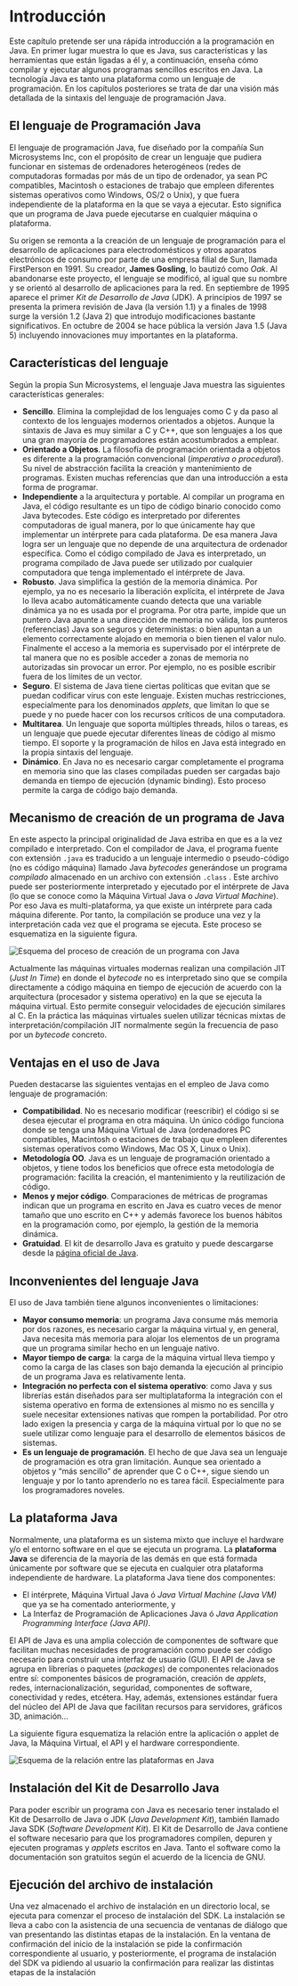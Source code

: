# Introducción

Este capítulo pretende ser una rápida introducción a la programación en Java. En primer lugar muestra lo que es Java, sus características y las herramientas que están ligadas a él y, a continuación, enseña cómo compilar y ejecutar algunos programas sencillos escritos en Java. La tecnología Java es tanto una plataforma como un lenguaje de programación. En los capítulos posteriores se trata de dar una visión más detallada de la sintaxis del lenguaje de programación Java.

## El lenguaje de Programación Java

El lenguaje de programación Java, fue diseñado por la compañía Sun Microsystems Inc, con el propósito de crear un lenguaje que pudiera funcionar en sistemas de ordenadores heterogéneos (redes de computadoras formadas por más de un tipo de ordenador, ya sean PC compatibles, Macintosh o estaciones de trabajo que empleen diferentes sistemas operativos como Windows, OS/2 o Unix), y que fuera independiente de la plataforma en la que se vaya a ejecutar. Esto significa que un programa de Java puede ejecutarse en cualquier máquina o plataforma.

Su origen se remonta a la creación de un lenguaje de programación para el desarrollo de aplicaciones para electrodomésticos y otros aparatos electrónicos de consumo por parte de una empresa filial de Sun, llamada FirstPerson en 1991. Su creador, **James Gosling**, lo bautizó como *Oak*. Al abandonarse este proyecto, el lenguaje se modificó, al igual que su nombre y se orientó al desarrollo de aplicaciones para la red. En septiembre de 1995 aparece el primer *Kit de Desarrollo de Java* (JDK). A principios de 1997 se presenta la primera revisión de Java (la versión 1.1) y a finales de 1998 surge la versión 1.2 (Java 2) que introdujo modificaciones bastante significativos. En octubre de 2004 se hace pública la versión Java 1.5 (Java 5) incluyendo innovaciones muy importantes en la plataforma.

## Características del lenguaje

Según la propia Sun Microsystems, el lenguaje Java muestra las siguientes características generales:

* **Sencillo**. Elimina la complejidad de los lenguajes como C y da paso al contexto de los lenguajes modernos orientados a objetos. Aunque la sintaxis de Java es muy similar a C y C++, que son lenguajes a los que una gran mayoría de programadores están acostumbrados a emplear.
* **Orientado a Objetos**. La filosofía de programación orientada a objetos es diferente a la programación convencional (*imperativa o procedural*). Su nivel de abstracción facilita la creación y mantenimiento de programas. Existen muchas referencias que dan una introducción a esta forma de programar.
* **Independiente** a la arquitectura y portable. Al compilar un programa en Java, el código resultante es un tipo de código binario conocido como Java bytecodes. Este código es interpretado por diferentes computadoras de igual manera, por lo que únicamente hay que implementar un intérprete para cada plataforma. De esa manera Java logra ser un lenguaje que no depende de una arquitectura de ordenador específica. Como el código compilado de Java es interpretado, un programa compilado de Java puede ser utilizado por cualquier computadora que tenga implementado el intérprete de Java.
* **Robusto**. Java simplifica la gestión de la memoria dinámica. Por ejemplo, ya no es necesario la liberación explícita, el intérprete de Java lo lleva acabo automáticamente cuando detecta que una variable dinámica ya no es usada por el programa. Por otra parte, impide que un puntero Java apunte a una dirección de memoria no válida, los punteros (referencias) Java son seguros y deterministas: o bien apuntan a un elemento correctamente alojado en memoria o bien tienen el valor nulo. Finalmente el acceso a la memoria es supervisado por el intérprete de tal manera que no es posible acceder a zonas de memoria no autorizadas sin provocar un error. Por ejemplo, no es posible escribir fuera de los límites de un vector.
* **Seguro**. El sistema de Java tiene ciertas políticas que evitan que se puedan codificar virus con este lenguaje. Existen muchas restricciones, especialmente para los denominados *applets*, que limitan lo que se puede y no puede hacer con los recursos críticos de una computadora.
* **Multitarea**. Un lenguaje que soporta múltiples threads, hilos o tareas, es un lenguaje que puede ejecutar diferentes líneas de código al mismo tiempo. El soporte y la programación de hilos en Java está integrado en la propia sintaxis del lenguaje.
* **Dinámico**. En Java no es necesario cargar completamente el programa en memoria sino que las clases compiladas pueden ser cargadas bajo demanda en tiempo de ejecución (dynamic binding). Esto proceso permite la carga de código bajo demanda.

## Mecanismo de creación de un programa de Java

En este aspecto la principal originalidad de Java estriba en que es a la vez compilado e interpretado. Con el compilador de Java, el programa fuente con extensión `.java` es traducido a un lenguaje intermedio o pseudo-código (no es código máquina) llamado Java *bytecodes* generándose un programa *compilado* almacenado en un archivo con extensión `.class` . Este archivo puede ser posteriormente interpretado y ejecutado por el intérprete de Java (lo que se conoce como la Máquina Virtual Java o *Java Virtual Machine*). Por eso Java es multi-plataforma, ya que existe un intérprete para cada máquina diferente. Por tanto, la compilación se produce una vez y la interpretación cada vez que el programa se ejecuta. Este proceso se esquematiza en la siguiente figura.

![Esquema del proceso de creación de un programa con Java](cap01/programa-con-java.png)

Actualmente las máquinas virtuales modernas realizan una compilación JIT (*Just In Time*) en donde el *bytecode* no es interpretado sino que se compila directamente a código máquina en tiempo de ejecución de acuerdo con la arquitectura (procesador y sistema operativo) en la que se ejecuta la máquina virtual. Esto permite conseguir velocidades de ejecución similares al C. En la práctica las máquinas virtuales suelen utilizar técnicas mixtas de interpretación/compilación JIT normalmente según la frecuencia de paso por un *bytecode* concreto.

## Ventajas en el uso de Java

Pueden destacarse las siguientes ventajas en el empleo de Java como lenguaje de programación:

* **Compatibilidad**. No es necesario modificar (reescribir) el código si se desea ejecutar el programa en otra máquina. Un único código funciona donde se tenga una Máquina Virtual de Java (ordenadores PC compatibles, Macintosh o estaciones de trabajo que empleen diferentes sistemas operativos como Windows, Mac OS X, Linux o Unix).
* **Metodología OO**. Java es un lenguaje de programación orientado a objetos, y tiene todos los beneficios que ofrece esta metodología de programación: facilita la creación, el mantenimiento y la reutilización de código.
* **Menos y mejor código**. Comparaciones de métricas de programas indican que un programa en escrito en Java es cuatro veces de menor tamaño que uno escrito en C++ y además favorece los buenos hábitos en la programación como, por ejemplo, la gestión de la memoria dinámica.
* **Gratuidad**. El kit de desarrollo Java es gratuito y puede descargarse desde la [página oficial de Java](https://www.java.com/es/download/).

## Inconvenientes del lenguaje Java

El uso de Java también tiene algunos inconvenientes o limitaciones:

* **Mayor consumo memoria**: un programa Java consume más memoria por dos razones, es necesario cargar la máquina virtual y, en general, Java necesita más memoria para alojar los elementos de un programa que un programa similar hecho en un lenguaje nativo.
* **Mayor tiempo de carga**: la carga de la máquina virtual lleva tiempo y como la carga de las clases son bajo demanda la ejecución al principio de un programa Java es relativamente lenta.
* **Integración no perfecta con el sistema operativo**: como Java y sus librerías están diseñados para ser multiplataforma la integración con el sistema operativo en forma de extensiones al mismo no es sencilla y suele necesitar extensiones nativas que rompen la portabilidad. Por otro lado exigen la presencia y carga de la máquina virtual por lo que no se suele utilizar como lenguaje para el desarrollo de elementos básicos de sistemas.
* **Es un lenguaje de programación**. El hecho de que Java sea un lenguaje de programación es otra gran limitación. Aunque sea orientado a objetos y “más sencillo” de aprender que C o C++, sigue siendo un lenguaje y por lo tanto aprenderlo no es tarea fácil. Especialmente para los programadores noveles.

## La plataforma Java

Normalmente, una plataforma es un sistema mixto que incluye el hardware y/o el entorno software en el que se ejecuta un programa. La **plataforma Java** se diferencia de la mayoría de las demás en que está formada únicamente por software que se ejecuta en cualquier otra plataforma independiente de hardware. La plataforma Java tiene dos componentes:

* El intérprete, Máquina Virtual Java ó *Java Virtual Machine (Java VM)* que ya se ha comentado anteriormente, y
* La Interfaz de Programación de Aplicaciones Java ó *Java Application Programming Interface (Java API)*.

El API de Java es una amplia colección de componentes de software que facilitan muchas necesidades de programación como puede ser código necesario para construir una interfaz de usuario (GUI). El API de Java se agrupa en librerías o paquetes (*packages*) de componentes relacionados entre sí: componentes básicos de programación, creación de *applets*, redes, internacionalización, seguridad, componentes de software, conectividad y redes, etcétera. Hay, además, extensiones estándar fuera del núcleo del API de Java que facilitan recursos para servidores, gráficos 3D, animación...

La siguiente figura esquematiza la relación entre la aplicación o applet de Java, la Máquina Virtual, el API y el hardware correspondiente.

![Esquema de la relación entre las plataformas en Java](cap01/relacion-plataformas.png)

## Instalación del Kit de Desarrollo Java

Para poder escribir un programa con Java es necesario tener instalado el Kit de Desarrollo de Java o JDK (*Java Development Kit*), también llamado Java SDK (*Software Development Kit*). El Kit de Desarrollo de Java contiene el software necesario para que los programadores compilen, depuren y ejecuten programas y *applets* escritos en Java. Tanto el software como la documentación son gratuitos según el acuerdo de la licencia de GNU.

## Ejecución del archivo de instalación

Una vez almacenado el archivo de instalación en un directorio local, se ejecuta para comenzar el proceso de instalación del SDK. La instalación se lleva a cabo con la asistencia de una secuencia de ventanas de diálogo que van presentando las distintas etapas de la instalación. En la ventana de confirmación del inicio de la instalación se pide la confirmación correspondiente al usuario, y posteriormente, el programa de instalación del SDK va pidiendo al usuario la confirmación para realizar las distintas etapas de la instalación